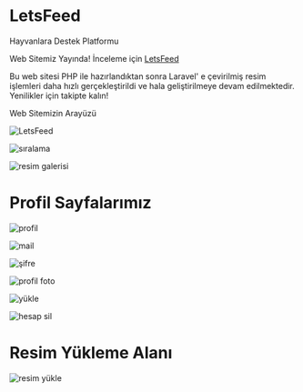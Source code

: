 # LetsFeed
Hayvanlara Destek Platformu

Web Sitemiz Yayında! İnceleme için  [LetsFeed](https://letsfeed.iarc.io/)

Bu web sitesi PHP ile hazırlandıktan sonra Laravel' e çevirilmiş resim işlemleri daha hızlı gerçekleştirildi ve hala geliştirilmeye devam edilmektedir.
Yenilikler için takipte kalın!

Web Sitemizin Arayüzü

![LetsFeed](https://user-images.githubusercontent.com/83423497/175974323-c7de033f-80cd-48ef-9e27-accdc5190df1.png)


![sıralama](https://user-images.githubusercontent.com/83423497/175975735-6aaf662d-54e1-4eff-8d3a-0d77125674e7.png)


![resim galerisi](https://user-images.githubusercontent.com/83423497/175975766-28ace7a1-6774-44c0-baaa-d5ea9d9d0967.png)

# Profil Sayfalarımız

![profil](https://user-images.githubusercontent.com/83423497/175976449-a1a22d1a-54d5-4f29-8c3d-5b1db8085b55.png)


![mail](https://user-images.githubusercontent.com/83423497/175976518-70f3b662-35af-4707-b71a-ce5485dbde92.png)


![şifre](https://user-images.githubusercontent.com/83423497/175976541-7e109939-00c4-4a6c-b153-95c36bf017b5.png)


![profil foto](https://user-images.githubusercontent.com/83423497/175976576-45e8d454-42e5-45bc-aafc-dc10039f9f87.png)


![yükle](https://user-images.githubusercontent.com/83423497/175976594-faec117f-88cd-421e-a444-676e8e10388d.png)


![hesap sil](https://user-images.githubusercontent.com/83423497/175976620-acca4fc4-7822-4f6b-8494-42e57c5b334b.png)


# Resim Yükleme Alanı

![resim yükle](https://user-images.githubusercontent.com/83423497/175977064-7e8b0591-2f59-4d56-8823-b293dbc55da9.png)

